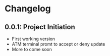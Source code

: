 # Changelog

## 0.0.1: Project Initiation
- First working version
- ATM terminal promt to accept or deny update
- More to come soon
